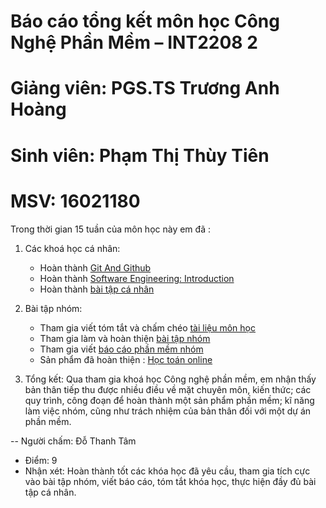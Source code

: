 # Báo cáo tổng kết môn học Công Nghệ Phần Mềm – INT2208 2

# Giảng viên: PGS.TS Trương Anh Hoàng
# Sinh viên: Phạm Thị Thùy Tiên
# MSV: 16021180

Trong thời gian 15 tuần của môn học này em đã : 
1. Các khoá học cá nhân:
	- Hoàn thành [Git And Github](https://github.com/ThuyTienUet/INT2208-2-2018/tree/master/PhamThiThuyTien/Git)
	- Hoàn thành [Software Engineering: Introduction](https://github.com/ThuyTienUet/INT2208-2-2018/tree/master/PhamThiThuyTien)
	- Hoàn thành [bài tập cá nhân](https://github.com/ThuyTienUet/INT2208-2-2018/tree/master/PhamThiThuyTien/app)
2. Bài tập nhóm:
	- Tham gia viết tóm tắt và chấm chéo [tài liệu môn học](https://docs.google.com/document/d/1a4i_31R8WBUAnF91syr1FwBpKoAiTY6rEJt1xWjb74M/edit#)
	- Tham gia làm và hoàn thiện [bài tập nhóm](https://github.com/ThuyTienUet/MathFun)
	- Tham gia viết [báo cáo phần mềm nhóm](https://docs.google.com/document/d/1GindPYEOervh_Tc985ib1UAhPYS2SZe4ZT2_SSZJebk/edit#heading=h.c977fg1e7e4v)
	- Sản phẩm đã hoàn thiện : [Học toán online](https://mathfun-angular-childrenteam.firebaseapp.com/)

3.	Tổng kết: 
Qua tham gia khoá học Công nghệ phần mềm, em nhận thấy bản thân tiếp thu được nhiều điều về mặt chuyên môn, kiến thức; các quy trình, công đoạn để hoàn thành một sản phẩm phần mềm; kĩ năng làm việc nhóm, cũng như trách nhiệm của bản thân đối với một dự án phần mềm.

-- Người chấm: Đỗ Thanh Tâm
- Điểm: 9
- Nhận xét: Hoàn thành tốt các khóa học đã yêu cầu, tham gia tích cực vào bài tập nhóm, viết báo cáo, tóm tắt khóa học, thực hiện đầy đủ bài tập cá nhân.
